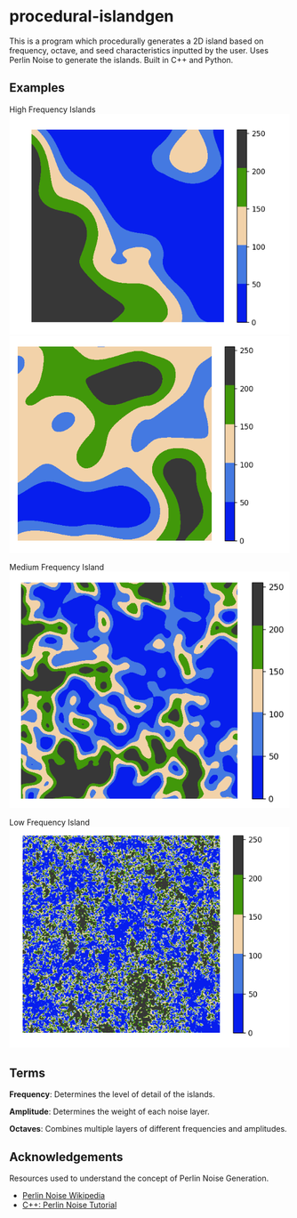 # procedural-islandgen

This is a program which procedurally generates a 2D island based on frequency, octave, and seed characteristics inputted by the user. Uses Perlin Noise to generate the islands. Built in C++ and Python.

## Examples

High Frequency Islands
![High Frequency 1](https://github.com/AmanRV/procedural-islandgen/blob/main/images/high-freq.png?raw=true)
![High Frequency 2](https://github.com/AmanRV/procedural-islandgen/blob/main/images/high-freq2.png?raw=true)


Medium Frequency Island
![Medium Frequency 1](https://github.com/AmanRV/procedural-islandgen/blob/main/images/medium-freq.png?raw=true)


Low Frequency Island
![Low Frequency 1](https://github.com/AmanRV/procedural-islandgen/blob/main/images/low-freq.png?raw=true)

## Terms

**Frequency**: Determines the level of detail of the islands.

**Amplitude**: Determines the weight of each noise layer.

**Octaves**: Combines multiple layers of different frequencies and amplitudes.




## Acknowledgements
Resources used to understand the concept of Perlin Noise Generation.

 - [Perlin Noise Wikipedia](https://en.wikipedia.org/wiki/Perlin_noise)
 - [C++: Perlin Noise Tutorial](https://www.youtube.com/watch?v=kCIaHqb60Cw&t=138s)


